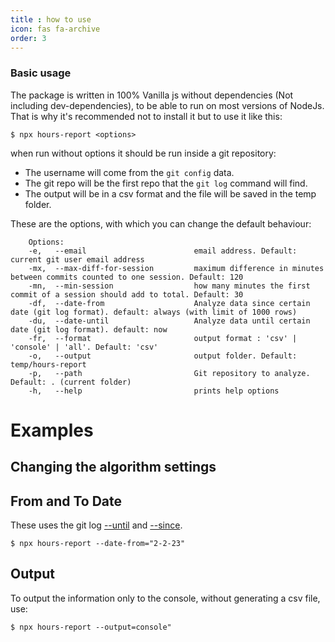 ```yaml
---
title : how to use
icon: fas fa-archive
order: 3
--- 
```

### Basic usage

The package is written in 100% Vanilla js without dependencies (Not including dev-dependencies), to be able to run on most versions of NodeJs. That is why it's recommended not to install it but to use it like this:

```console
$ npx hours-report <options>
``` 

when run without options it should be run inside a git repository:

- The username will come from the `git config` data.
- The git repo will be the first repo that the `git log` command will find. 
- The output will be in a csv format and the file will be saved in the temp folder. 

These are the options, with which you can change the default behaviour:

```text
    Options:
    -e,   --email                        email address. Default: current git user email address
    -mx,  --max-diff-for-session         maximum difference in minutes between commits counted to one session. Default: 120
    -mn,  --min-session                  how many minutes the first commit of a session should add to total. Default: 30
    -df,  --date-from                    Analyze data since certain date (git log format). default: always (with limit of 1000 rows)
    -du,  --date-until                   Analyze data until certain date (git log format). default: now
    -fr,  --format                       output format : 'csv' | 'console' | 'all'. Default: 'csv'
    -o,   --output                       output folder. Default: temp/hours-report
    -p,   --path                         Git repository to analyze. Default: . (current folder)
    -h,   --help                         prints help options
``` 

# Examples
## Changing the algorithm settings

## From and To Date

These uses the git log [--until](https://git-scm.com/docs/git-log#Documentation/git-log.txt---untilltdategt)
and [--since](https://git-scm.com/docs/git-log#Documentation/git-log.txt---sinceltdategt). 

```console
$ npx hours-report --date-from="2-2-23"
``` 
## Output

To output the information only to the console, without generating a csv file, use:
```console
$ npx hours-report --output=console"
``` 
